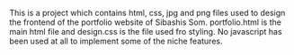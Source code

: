This is a project which contains html, css, jpg and png files used to design the frontend of the portfolio website of Sibashis Som. portfolio.html is the main html file and design.css is the file used fro styling. No javascript has been used at all to implement some of the niche features.
